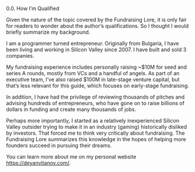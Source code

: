 0.0. How I’m Qualified

Given the nature of the topic covered by the Fundraising Lore, it is only fair for readers to wonder about the author’s qualifications. So I thought I would briefly summarize my background. 

I am a programmer turned entrepreneur. Originally from Bulgaria, I have been living and working in Silicon Valley since 2007. I have built and sold 3 companies.

My fundraising experience includes personally raising ~$10M for seed and series A rounds, mostly from VCs and a handful of angels. As part of an executive team, I’ve also raised $100M in late-stage venture capital, but that’s less relevant for this guide, which focuses on early-stage fundraising.

In addition, I have had the privilege of reviewing thousands of pitches and advising hundreds of entrepreneurs, who have gone on to raise billions of dollars in funding and create many thousands of jobs. 

Perhaps more importantly, I started as a relatively inexperienced Silicon Valley outsider trying to make it in an industry (gaming) historically disliked by investors. That forced me to think very critically about fundraising. The Fundraising Lore summarizes this knowledge in the hopes of helping more founders succeed in pursuing their dreams. 

You can learn more about me on my personal website https://deyanvitanov.com/.